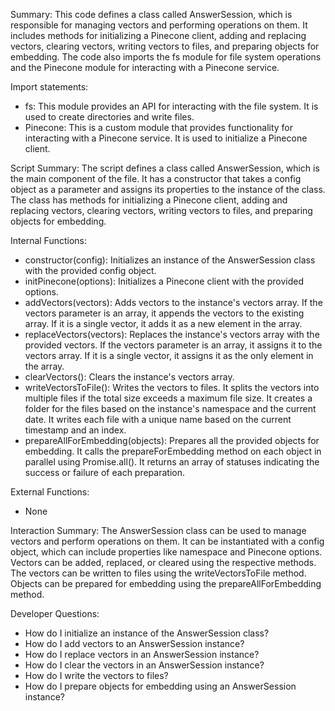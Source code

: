 Summary:
This code defines a class called AnswerSession, which is responsible for managing vectors and performing operations on them. It includes methods for initializing a Pinecone client, adding and replacing vectors, clearing vectors, writing vectors to files, and preparing objects for embedding. The code also imports the fs module for file system operations and the Pinecone module for interacting with a Pinecone service.

Import statements:
- fs: This module provides an API for interacting with the file system. It is used to create directories and write files.
- Pinecone: This is a custom module that provides functionality for interacting with a Pinecone service. It is used to initialize a Pinecone client.

Script Summary:
The script defines a class called AnswerSession, which is the main component of the file. It has a constructor that takes a config object as a parameter and assigns its properties to the instance of the class. The class has methods for initializing a Pinecone client, adding and replacing vectors, clearing vectors, writing vectors to files, and preparing objects for embedding.

Internal Functions:
- constructor(config): Initializes an instance of the AnswerSession class with the provided config object.
- initPinecone(options): Initializes a Pinecone client with the provided options.
- addVectors(vectors): Adds vectors to the instance's vectors array. If the vectors parameter is an array, it appends the vectors to the existing array. If it is a single vector, it adds it as a new element in the array.
- replaceVectors(vectors): Replaces the instance's vectors array with the provided vectors. If the vectors parameter is an array, it assigns it to the vectors array. If it is a single vector, it assigns it as the only element in the array.
- clearVectors(): Clears the instance's vectors array.
- writeVectorsToFile(): Writes the vectors to files. It splits the vectors into multiple files if the total size exceeds a maximum file size. It creates a folder for the files based on the instance's namespace and the current date. It writes each file with a unique name based on the current timestamp and an index.
- prepareAllForEmbedding(objects): Prepares all the provided objects for embedding. It calls the prepareForEmbedding method on each object in parallel using Promise.all(). It returns an array of statuses indicating the success or failure of each preparation.

External Functions:
- None

Interaction Summary:
The AnswerSession class can be used to manage vectors and perform operations on them. It can be instantiated with a config object, which can include properties like namespace and Pinecone options. Vectors can be added, replaced, or cleared using the respective methods. The vectors can be written to files using the writeVectorsToFile method. Objects can be prepared for embedding using the prepareAllForEmbedding method.

Developer Questions:
- How do I initialize an instance of the AnswerSession class?
- How do I add vectors to an AnswerSession instance?
- How do I replace vectors in an AnswerSession instance?
- How do I clear the vectors in an AnswerSession instance?
- How do I write the vectors to files?
- How do I prepare objects for embedding using an AnswerSession instance?